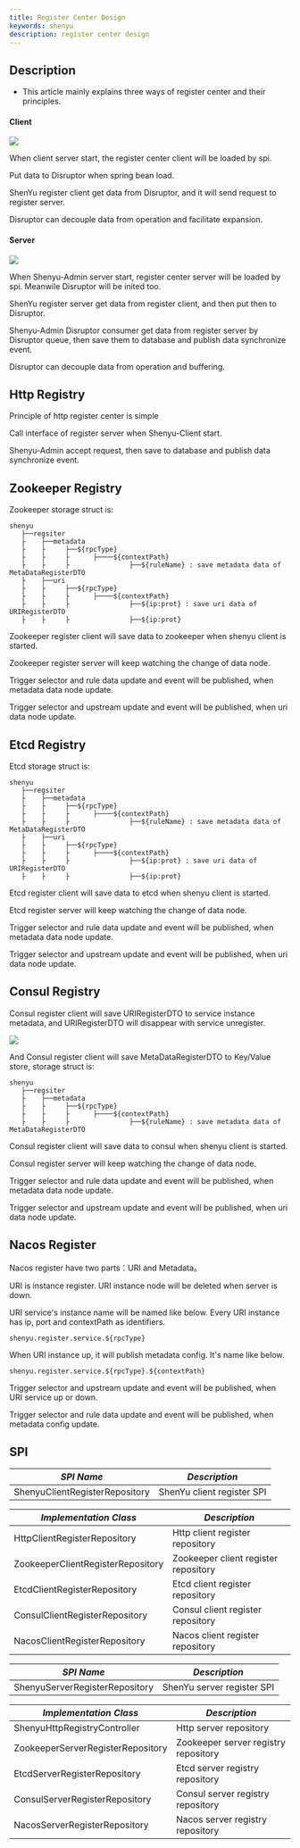 ```yaml
---
title: Register Center Design
keywords: shenyu
description: register center design
---
```


## Description

* This article mainly explains three ways of register center and their principles.

#### Client

![](/img/shenyu/register/client.png)

When client server start, the register center client will be loaded by spi.

Put data to Disruptor when spring bean load.

ShenYu register client get data from Disruptor, and it will send request to register server.

Disruptor can decouple data from operation and facilitate expansion.

#### Server 

![](/img/shenyu/register/server.png)

When Shenyu-Admin server start, register center server will be loaded by spi. Meanwile Disruptor will be inited too.

ShenYu register server get data from register client, and then put then to Disruptor.

Shenyu-Admin Disruptor consumer get data from register server by Disruptor queue,  then save them to database and publish data synchronize event.

Disruptor can decouple data from operation and buffering.


## Http Registry

Principle of http register center is simple

Call interface of register server when Shenyu-Client start.

Shenyu-Admin accept request, then save to database and publish data synchronize event.

## Zookeeper Registry

Zookeeper storage struct is:

```
shenyu
   ├──regsiter
   ├    ├──metadata
   ├    ├     ├──${rpcType}
   ├    ├     ├      ├────${contextPath}
   ├    ├     ├               ├──${ruleName} : save metadata data of MetaDataRegisterDTO
   ├    ├──uri
   ├    ├     ├──${rpcType}
   ├    ├     ├      ├────${contextPath}
   ├    ├     ├               ├──${ip:prot} : save uri data of URIRegisterDTO
   ├    ├     ├               ├──${ip:prot}
```

Zookeeper register client will save data to zookeeper when shenyu client is started.

Zookeeper register server will keep watching the change of data node.

Trigger selector and rule data update and event will be published, when metadata data node update.

Trigger selector and upstream update and event will be published, when uri data node update.

## Etcd Registry

Etcd storage struct is:

```
shenyu
   ├──regsiter
   ├    ├──metadata
   ├    ├     ├──${rpcType}
   ├    ├     ├      ├────${contextPath}
   ├    ├     ├               ├──${ruleName} : save metadata data of MetaDataRegisterDTO
   ├    ├──uri
   ├    ├     ├──${rpcType}
   ├    ├     ├      ├────${contextPath}
   ├    ├     ├               ├──${ip:prot} : save uri data of URIRegisterDTO
   ├    ├     ├               ├──${ip:prot}
```

Etcd register client will save data to etcd when shenyu client is started.

Etcd register server will keep watching the change of data node.

Trigger selector and rule data update and event will be published, when metadata data node update.

Trigger selector and upstream update and event will be published, when uri data node update.

## Consul Registry

Consul register client will save URIRegisterDTO to service instance metadata, and URIRegisterDTO will disappear with service unregister. 

![](/img/shenyu/register/Consul-ui.png)

And Consul register client will save MetaDataRegisterDTO to Key/Value store, storage struct is:

```
shenyu
   ├──regsiter
   ├    ├──metadata
   ├    ├     ├──${rpcType}
   ├    ├     ├      ├────${contextPath}
   ├    ├     ├               ├──${ruleName} : save metadata data of MetaDataRegisterDTO

```

Consul register client will save data to consul when shenyu client is started.

Consul register server will keep watching the change of data node.

Trigger selector and rule data update and event will be published, when metadata data node update.

Trigger selector and upstream update and event will be published, when uri data node update.

## Nacos Register

Nacos register have two parts：URI and Metadata。

URI is instance register. URI instance node will be deleted when server is down.

URI service's instance name will be named like below. Every URI instance has ip, port and contextPath as identifiers.

```
shenyu.register.service.${rpcType}
```

When URI instance up, it will publish metadata config. It's name like below.

```
shenyu.register.service.${rpcType}.${contextPath}
```

Trigger selector and upstream update and event will be published, when URI service up or down.

Trigger selector and rule data update and event will be published, when metadata config update.

## SPI

| *SPI Name*                       | *Description*               |
| -------------------------------- | --------------------------- |
| ShenyuClientRegisterRepository   | ShenYu client register SPI       |

| *Implementation Class*           | *Description*               |
| -------------------------------- | --------------------------- |
| HttpClientRegisterRepository     | Http client register repository |
| ZookeeperClientRegisterRepository| Zookeeper client register repository |
| EtcdClientRegisterRepository     | Etcd client register repository |
| ConsulClientRegisterRepository   | Consul client register repository |
| NacosClientRegisterRepository    | Nacos client register repository |


| *SPI Name*                       | *Description*                 |
| -------------------------------- | ----------------------------- |
| ShenyuServerRegisterRepository     | ShenYu server register SPI      |

| *Implementation Class*           | *Description*                 |
| -------------------------------- | ----------------------------- |
| ShenyuHttpRegistryController       | Http server repository        |
| ZookeeperServerRegisterRepository| Zookeeper server registry repository |
| EtcdServerRegisterRepository     | Etcd server registry repository |
| ConsulServerRegisterRepository   | Consul server registry repository |
| NacosServerRegisterRepository    | Nacos server registry repository |
